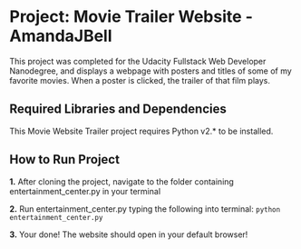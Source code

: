 Project: Movie Trailer Website  - AmandaJBell
================================
This project was completed for the Udacity Fullstack Web Developer Nanodegree, and displays a webpage with posters and titles of some of my favorite movies. When a poster is clicked, the trailer of that film plays.

Required Libraries and Dependencies
-----------------------------------
This Movie Website Trailer project requires Python v2.* to be installed.

How to Run Project
------------------
**1.** After cloning the project, navigate to the folder containing entertainment_center.py in your terminal

**2.** Run entertainment_center.py typing the following into terminal:
    ```python entertainment_center.py```

**3.** Your done! The website should open in your default browser!
